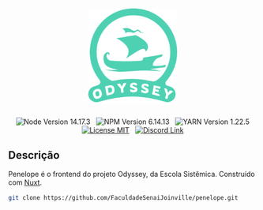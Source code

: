 <div align="center">
    <h1>
      <img src="./static/repository-logo.svg" width="180" alt="Odyssey Logo" />
    </h1>
    <img src="https://img.shields.io/badge/node-14.17.3-green.svg" alt="Node Version 14.17.3">
    &nbsp;
    <img src="https://img.shields.io/badge/npm-6.14.13-green.svg" alt="NPM Version 6.14.13">
    &nbsp;
    <img src="https://img.shields.io/badge/yarn-1.22.5-green.svg" alt="YARN Version 1.22.5">
	<br/>
	<a href="LICENSE"><img src="https://img.shields.io/badge/license-MIT-blue" alt="License MIT"></a>
	&nbsp;
  	<a href="https://discord.gg/Q87RpK8Drw"><img src="https://badgen.net/badge/discord/junte-se/7289DA?icon&label" alt="Discord Link"></a>
</div>

## Descrição
Penelope é o frontend do projeto Odyssey, da Escola Sistêmica. Construído com [Nuxt](https://nuxtjs.org/).

```bash
git clone https://github.com/FaculdadeSenaiJoinville/penelope.git
```
